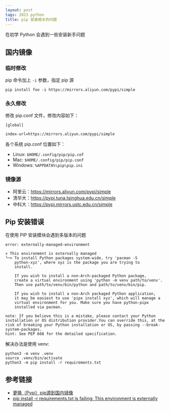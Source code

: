 ```yaml
---
layout: post
tags: 2023 python
title: pip 安装相关的问题
---
```


在初学 Python 会遇到一些安装新手问题

## 国内镜像

### 临时修改

pip 命令加上 `-i` 参数，指定 pip 源

```shell
pip install foo -i https://mirrors.aliyun.com/pypi/simple
```

### 永久修改

修改 pip.conf 文件，修改内容如下：

```text
[global]

index-url=https://mirrors.aliyun.com/pypi/simple
```

各个系统 pip.conf 位置如下：

- Linux: `$HOME/.config/pip/pip.cof`
- Mac: `$HOME/.config/pip/pip.conf`
- Windows: `%APPDATA%\pip\pip.ini`

### 镜像源

- 阿里云：<https://mirrors.aliyun.com/pypi/simple>
- 清华大：<https://pypi.tuna.tsinghua.edu.cn/simple>
- 中科大：<https://pypi.mirrors.ustc.edu.cn/simple>

## Pip 安装错误

在使用 PIP 安装模块会遇到多版本的问题

```shell
error: externally-managed-environment

× This environment is externally managed
╰─> To install Python packages system-wide, try 'pacman -S
    python-xyz', where xyz is the package you are trying to
    install.

    If you wish to install a non-Arch-packaged Python package,
    create a virtual environment using 'python -m venv path/to/venv'.
    Then use path/to/venv/bin/python and path/to/venv/bin/pip.

    If you wish to install a non-Arch packaged Python application,
    it may be easiest to use 'pipx install xyz', which will manage a
    virtual environment for you. Make sure you have python-pipx
    installed via pacman.

note: If you believe this is a mistake, please contact your Python installation or OS distribution provider.You can override this, at the risk of breaking your Python installation or OS, by passing --break-system-packages.
hint: See PEP 668 for the detailed specification.
```

解决办法是使用 venv:

```shell
python3 -m venv .venv
source .venv/bin/activate
python3 -m pip install -r requirements.txt
```

## 参考链接

- [更换（Pypi）pip源到国内镜像](https://developer.aliyun.com/article/652884)
- [pip install -r requirements.txt is failing: This environment is externally managed](https://stackoverflow.com/questions/75602063/pip-install-r-requirements-txt-is-failing-this-environment-is-externally-manag/75696359#75696359)
